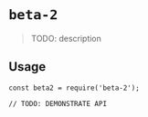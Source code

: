 # `beta-2`

> TODO: description

## Usage

```
const beta2 = require('beta-2');

// TODO: DEMONSTRATE API
```
